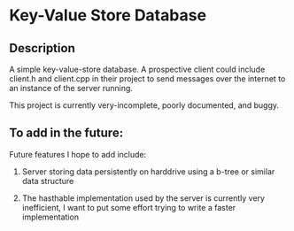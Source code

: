 # Key-Value Store Database

## Description

A simple key-value-store database. 
A prospective client could include client.h and client.cpp in their project 
to send messages over the internet to an instance of the server running. 

This project is currently very-incomplete, poorly documented, and  buggy.

## To add in the future:

Future features I hope to add include:

1. Server storing data persistently on harddrive using a b-tree or similar 
   data structure

2. The hasthable implementation used by the server is currently very 
   inefficient, I want to put some effort trying to write a faster 
   implementation
